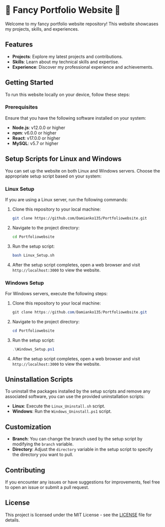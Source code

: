 <!DOCTYPE html>
<html>
<head>
<style>
/* CSS animation for Markdown text */
@keyframes neonGlow {
    0% { text-shadow: 0 0 5px #00ff00, 0 0 10px #00ff00, 0 0 15px #00ff00, 0 0 20px #00ff00, 0 0 25px #00ff00, 0 0 30px #00ff00, 0 0 35px #00ff00; }
    50% { text-shadow: none; }
    100% { text-shadow: 0 0 5px #00ff00, 0 0 10px #00ff00, 0 0 15px #00ff00, 0 0 20px #00ff00, 0 0 25px #00ff00, 0 0 30px #00ff00, 0 0 35px #00ff00; }
}

/* CSS styles for razzle dazzle */
.razzle {
    font-size: 36px;
    font-weight: bold;
    color: #ff00ff;
    animation: neonGlow 2s ease-in-out infinite alternate;
}

.dazzle-blue {
    color: #3399ff;
    font-weight: bold;
    text-decoration: underline;
}

.dazzle-red {
    color: #ff3333;
    font-style: italic;
}

.dazzle-green {
    color: #00cc66;
    font-weight: bold;
    font-family: "Comic Sans MS", cursive, sans-serif;
}
</style>
</head>
<body>

# 🌟 Fancy Portfolio Website 🌟

Welcome to my <span class="razzle">fancy</span> portfolio website repository! This website showcases my projects, skills, and experiences.

## Features

- <span class="dazzle-blue">**Projects**</span>: Explore my latest projects and contributions.
- <span class="dazzle-red">**Skills**</span>: Learn about my technical skills and expertise.
- <span class="dazzle-green">**Experience**</span>: Discover my professional experience and achievements.

## Getting Started

To run this website locally on your device, follow these steps:

### Prerequisites

Ensure that you have the following software installed on your system:

- **Node.js**: v12.0.0 or higher
- **npm**: v6.0.0 or higher
- **React**: v17.0.0 or higher
- **MySQL**: v5.7 or higher

## Setup Scripts for Linux and Windows

You can set up the website on both Linux and Windows servers. Choose the appropriate setup script based on your system:

### Linux Setup

If you are using a Linux server, run the following commands:

1. Clone this repository to your local machine:

    ```bash
    git clone https://github.com/Damianko135/Portfoliowebsite.git
    ```

2. Navigate to the project directory:

    ```bash
    cd Portfoliowebsite
    ```

3. Run the setup script:

    ```bash
    bash Linux_Setup.sh
    ```

4. After the setup script completes, open a web browser and visit `http://localhost:3000` to view the website.

### Windows Setup

For Windows servers, execute the following steps:

1. Clone this repository to your local machine:

    ```powershell
    git clone https://github.com/Damianko135/Portfoliowebsite.git
    ```

2. Navigate to the project directory:

    ```powershell
    cd Portfoliowebsite
    ```

3. Run the setup script:

    ```powershell
    .\Windows_Setup.ps1
    ```

4. After the setup script completes, open a web browser and visit `http://localhost:3000` to view the website.

## Uninstallation Scripts

To uninstall the packages installed by the setup scripts and remove any associated software, you can use the provided uninstallation scripts:

- **Linux**: Execute the `Linux_Uninstall.sh` script.
- **Windows**: Run the `Windows_Uninstall.ps1` script.

## Customization

- **Branch**: You can change the branch used by the setup script by modifying the `branch` variable.
- **Directory**: Adjust the `directory` variable in the setup script to specify the directory you want to pull.

## Contributing

If you encounter any issues or have suggestions for improvements, feel free to open an issue or submit a pull request.

## License

This project is licensed under the MIT License - see the [LICENSE](LICENSE) file for details.

</body>
</html>
